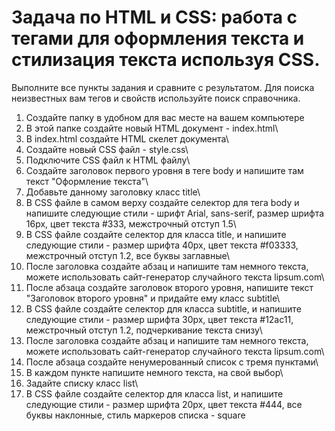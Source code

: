 # Задача по HTML и CSS: работа с тегами для оформления текста и стилизация текста используя CSS.

Выполните все пункты задания и сравните с результатом. Для поиска неизвестных вам тегов и свойств используйте поиск справочника.

1. Создайте папку в удобном для вас месте на вашем компьютере<br>
2. В этой папке создайте новый HTML документ - index.html\
3. В index.html создайте HTML скелет документа\
4. Создайте новый CSS файл - style.css\
5. Подключите CSS файл к HTML файлу\
6. Создайте заголовок первого уровня в теге body и напишите там текст "Оформление текста"\
7. Добавьте данному заголовку класс title\
8. В CSS файле в самом верху создайте селектор для тега body и напишите следующие стили - шрифт Arial, sans-serif, размер шрифта 16px, цвет текста #333, межстрочный отступ 1.5\
9. В CSS файле создайте селектор для класса title, и напишите следующие стили - размер шрифта 40px, цвет текста #f03333, межстрочный отступ 1.2, все буквы заглавные\
10. После заголовка создайте абзац и напишите там немного текста, можете использовать сайт-генератор случайного текста lipsum.com\
11. После абзаца создайте заголовок второго уровня, напишите текст "Заголовок второго уровня" и придайте ему класс subtitle\
12. В CSS файле создайте селектор для класса subtitle, и напишите следующие стили - размер шрифта 30px, цвет текста #12ac11, межстрочный отступ 1.2, подчеркивание текста снизу\
13. После заголовка создайте абзац и напишите там немного текста, можете использовать сайт-генератор случайного текста lipsum.com\
14. После абзаца создайте ненумерованный список с тремя пунктами\
15. В каждом пункте напишите немного текста, на свой выбор\
16. Задайте списку класс list\
17. В CSS файле создайте селектор для класса list, и напишите следующие стили - размер шрифта 20px, цвет текста #444, все буквы наклонные, стиль маркеров списка - square
